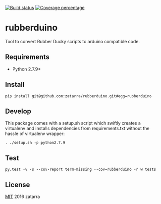 [![Build status][travis-image]][travis-url] 
[![Coverage percentage][coveralls-image]][coveralls-url]

# rubberduino

Tool to convert Rubber Ducky scripts to arduino compatible code.

## Requirements

- Python 2.7.9+

## Install

```
pip install git@github.com:zatarra/rubberduino.git#egg=rubberduino
```

## Develop

This package comes with a setup.sh script which swiftly
creates a virtualenv and installs dependencies from requirements.txt
without the hassle of virtualenv wrapper:

```
. ./setup.sh -p python2.7.9
```

## Test

```
py.test -v -s --cov-report term-missing --cov=rubberduino -r w tests
```

## License

[MIT](LICENSE) 2016 zatarra

[travis-image]: https://travis-ci.org/zatarra/rubberduino.svg?branch=master
[travis-url]: https://travis-ci.org/zatarra/rubberduino
[coveralls-image]: https://coveralls.io/repos/zatarra/rubberduino/badge.svg
[coveralls-url]: https://coveralls.io/r/zatarra/rubberduino
